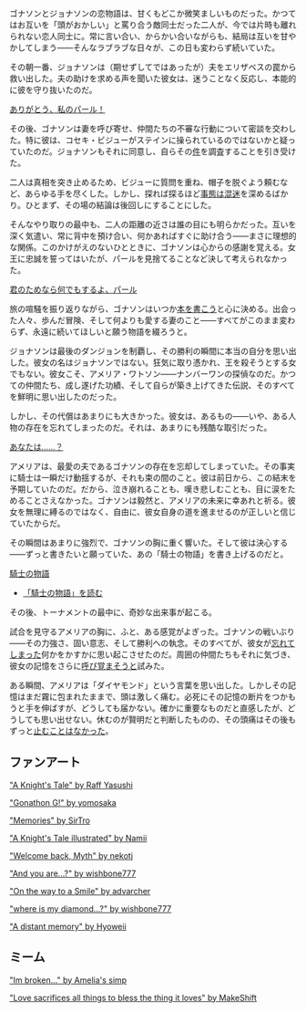 <!-- title: 騎士の物語 -->
<!-- relationship: No Longer Together -->

ゴナソンとジョナソンの恋物語は、甘くもどこか微笑ましいものだった。かつてはお互いを「頭がおかしい」と罵り合う敵同士だった二人が、今では片時も離れられない恋人同士に。常に言い合い、からかい合いながらも、結局は互いを甘やかしてしまう――そんなラブラブな日々が、この日も変わらず続いていた。

その朝一番、ジョナソンは（期せずしてではあったが）夫をエリザベスの罠から救い出した。夫の助けを求める声を聞いた彼女は、迷うことなく反応し、本能的に彼を守り抜いたのだ。

[ありがとう、私のパール！](#embed:https://www.youtube.com/live/i7g-HJMqZ_E?feature=shared&t=238)

その後、ゴナソンは妻を呼び寄せ、仲間たちの不審な行動について密談を交わした。特に彼は、コセキ・ビジューがステインに操られているのではないかと疑っていたのだ。ジョナソンもそれに同意し、自らその[件](https://www.youtube.com/live/oygFzGlMT28?feature=shared&t=4034)を調査することを引き受けた。

二人は真相を突き止めるため、ビジューに質問を重ね、帽子を脱ぐよう頼むなど、あらゆる手を尽くした。しかし、探れば探るほど[事態は混迷](https://www.youtube.com/live/oygFzGlMT28?feature=shared&t=4887)を深めるばかり。ひとまず、その場の結論は後回しにすることにした。

そんなやり取りの最中も、二人の距離の近さは誰の目にも明らかだった。互いを深く気遣い、常に背中を預け合い、何かあればすぐに助け合う――まさに理想的な関係。このかけがえのないひとときに、ゴナソンは心からの感謝を覚える。女王に忠誠を誓ってはいたが、パールを見捨てることなど決して考えられなかった。

[君のためなら何でもするよ、パール](#embed:https://www.youtube.com/live/oygFzGlMT28?feature=shared&t=4987)

旅の喧騒を振り返りながら、ゴナソンはいつか[本を書こう](https://www.youtube.com/live/oygFzGlMT28?feature=shared&t=7660)と心に決める。出会った人々、歩んだ冒険、そして何よりも愛する妻のこと――すべてがこのまま変わらず、永遠に続いてほしいと願う物語を綴ろうと。

ジョナソンは最後のダンジョンを制覇し、その勝利の瞬間に本当の自分を思い出した。彼女の名はジョナソンではない。狂気に取り憑かれ、王を殺そうとする女でもない。彼女こそ、アメリア・ワトソン――ナンバーワンの探偵なのだ。かつての仲間たち、成し遂げた功績、そして自らが築き上げてきた伝説、そのすべてを鮮明に思い出したのだった。

しかし、その代償はあまりにも大きかった。彼女は、あるもの――いや、ある人物の存在を忘れてしまったのだ。それは、あまりにも残酷な取引だった。

[あなたは……？](#embed:https://www.youtube.com/live/i7g-HJMqZ_E?feature=shared&t=5989)

アメリアは、最愛の夫であるゴナソンの存在を忘却してしまっていた。その事実に騎士は一瞬だけ動揺するが、それも束の間のこと。彼は前日から、この結末を予期していたのだ。だから、泣き崩れることも、嘆き悲しむことも、目に涙をためることさえなかった。ゴナソンは毅然と、アメリアの未来に幸あれと祈る。彼女を無理に縛るのではなく、自由に、彼女自身の道を進ませるのが正しいと信じていたからだ。

その瞬間はあまりに強烈で、ゴナソンの胸に重く響いた。そして彼は決心する――ずっと書きたいと願っていた、あの「騎士の物語」を書き上げるのだと。

[騎士の物語](#embed:https://www.youtube.com/live/oygFzGlMT28?feature=shared&t=9754)

- [「騎士の物語」を読む](#text:a-knights-tale)

その後、トーナメントの最中に、奇妙な出来事が起こる。

試合を見守るアメリアの胸に、ふと、ある感覚がよぎった。ゴナソンの戦いぶり――その力強さ、固い意志、そして勝利への執念。そのすべてが、彼女が[忘れてしまった](https://www.youtube.com/live/i7g-HJMqZ_E?feature=shared&t=8801)何かをかすかに思い起こさせたのだ。周囲の仲間たちもそれに気づき、彼女の記憶をさらに[呼び覚まそうと](https://www.youtube.com/live/i7g-HJMqZ_E?feature=shared&t=9236)試みた。

ある瞬間、アメリアは「ダイヤモンド」という言葉を思い出した。しかしその記憶はまだ霧に包まれたままで、頭は激しく痛む。必死にその記憶の断片をつかもうと手を伸ばすが、どうしても届かない。確かに重要なものだと直感したが、どうしても思い出せない。休むのが賢明だと判断したものの、その頭痛はその後もずっと[止むことはなかった](https://www.youtube.com/live/i7g-HJMqZ_E?feature=shared&t=9730)。

## ファンアート

["A Knight's Tale" by Raff Yasushi](https://x.com/raffanda_/status/1832103922015822089)

["Gonathon G!" by yomosaka](https://x.com/yomosaka/status/1832146121898221666)

["Memories" by SirTro](https://x.com/sir_tro/status/1832092670191349947)

["A Knight's Tale illustrated" by Namii](https://x.com/NAMIORII/status/1832844940021514601)

["Welcome back, Myth" by nekotj](https://x.com/NekoNyanTJ/status/1832093407843672251)

<!-- calli, gura, ina, kiara -->

["And you are...?" by wishbone777](https://x.com/wishbone777/status/1832198108052382174)

["On the way to a Smile" by advarcher](https://x.com/Anonamos_701/status/1832193120387395757)

["where is my diamond...?" by wishbone777](https://x.com/wishbone777/status/1833889675456786595)

["A distant memory" by Hyoweii](https://x.com/weiiyxn/status/1832322835596927349)

## ミーム

["Im broken..." by Amelia's simp](https://x.com/Amelias_Simp/status/1831917021833077059)

["Love sacrifices all things to bless the thing it loves" by MakeShift](https://x.com/ImpromptuWriter/status/1832535016154501268)